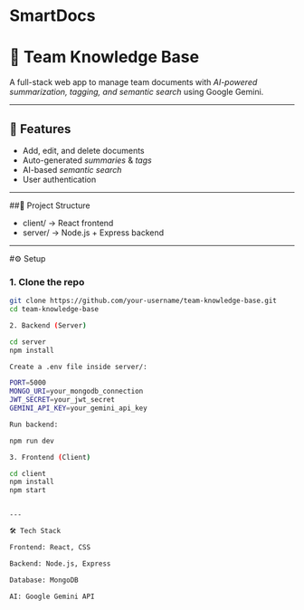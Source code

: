 # SmartDocs

# 📘 Team Knowledge Base

A full-stack web app to manage team documents with *AI-powered summarization, tagging, and semantic search* using Google Gemini.

---

## 🚀 Features
- Add, edit, and delete documents  
- Auto-generated *summaries* & *tags*  
- AI-based *semantic search*  
- User authentication  

---

##📂 Project Structure
- client/ → React frontend  
- server/ → Node.js + Express backend  

---

#⚙ Setup

### 1. Clone the repo
```bash
git clone https://github.com/your-username/team-knowledge-base.git
cd team-knowledge-base

2. Backend (Server)

cd server
npm install

Create a .env file inside server/:

PORT=5000
MONGO_URI=your_mongodb_connection
JWT_SECRET=your_jwt_secret
GEMINI_API_KEY=your_gemini_api_key

Run backend:

npm run dev

3. Frontend (Client)

cd client
npm install
npm start


---

🛠 Tech Stack

Frontend: React, CSS

Backend: Node.js, Express

Database: MongoDB

AI: Google Gemini API
